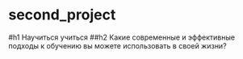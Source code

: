 # second_project
#h1 Научиться учиться
##h2 Какие современные и эффективные подходы к обучению вы можете использовать в своей жизни?
